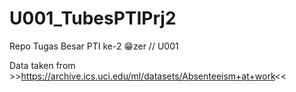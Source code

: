 # U001_TubesPTIPrj2
Repo Tugas Besar PTI ke-2 😁zer // U001



Data taken from >>https://archive.ics.uci.edu/ml/datasets/Absenteeism+at+work<<
